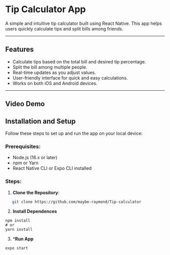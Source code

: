 
# **Tip Calculator App**  
A simple and intuitive tip calculator built using React Native. This app helps users quickly calculate tips and split bills among friends.

---

## **Features**
- Calculate tips based on the total bill and desired tip percentage.
- Split the bill among multiple people.
- Real-time updates as you adjust values.
- User-friendly interface for quick and easy calculations.
- Works on both iOS and Android devices.

---
## Video Demo

## **Installation and Setup**
Follow these steps to set up and run the app on your local device:

### Prerequisites:
- Node.js (16.x or later)
- npm or Yarn
- React Native CLI or Expo CLI installed

### Steps:
1. **Clone the Repository**:
```bash
   git clone https://github.com/maybe-raymond/Tip-calculator
```
2. **Install Dependences**
```
npm install
# or
yarn install
```

3. ***Run App**
```
expo start
```